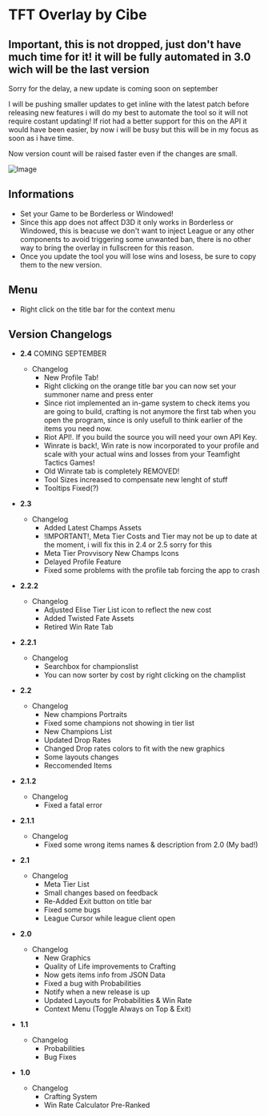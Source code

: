 # TFT Overlay by Cibe

## Important, this is not dropped, just don't have much time for it! it will be fully automated in 3.0 wich will be the last version
Sorry for the delay, a new update is coming soon on september

I will be pushing smaller updates to get inline with the latest patch before releasing new features i will do my best to automate the tool so it will not require costant updating!
If riot had a better support for this on the API it would have been easier, by now i will be busy but this will be in my focus as soon as i have time.


Now version count will be raised faster even if the changes are small.

![Image](https://i.redd.it/vyhdcp8m2k831.png)

## Informations
- Set your Game to be Borderless or Windowed!
- Since this app does not affect D3D it only works in Borderless or Windowed, this is beacuse we don't want to inject League or any other components to avoid triggering some unwanted ban, there is no other way to bring the overlay in fullscreen for this reason.
- Once you update the tool you will lose wins and losess, be sure to copy them to the new version.

## Menu
- Right click on the title bar for the context menu

## Version Changelogs
- **2.4** COMING SEPTEMBER
  - Changelog
    - New Profile Tab!
    - Right clicking on the orange title bar you can now set your summoner name and press enter
    - Since riot implemented an in-game system to check items you are going to build, crafting is not anymore the first tab when you open the program, since is only usefull to think earlier of the items you need now.
    - Riot API!. If you build the source you will need your own API Key.
    - Winrate is back!, Win rate is now incorporated to your profile and scale with your actual wins and losses from your Teamfight Tactics Games!
	- Old Winrate tab is completely REMOVED!
	- Tool Sizes increased to compensate new lenght of stuff
	- Tooltips Fixed(?)

- **2.3**
  - Changelog
    - Added Latest Champs Assets
    - !IMPORTANT!, Meta Tier Costs and Tier may not be up to date at the moment, i will fix this in 2.4 or 2.5 sorry for this
	- Meta Tier Provvisory New Champs Icons
	- Delayed Profile Feature
	- Fixed some problems with the profile tab forcing the app to crash
 
- **2.2.2**
  - Changelog
    - Adjusted Elise Tier List icon to reflect the new cost
    - Added Twisted Fate Assets
    - Retired Win Rate Tab
	
- **2.2.1**
  - Changelog
    - Searchbox for championslist
    - You can now sorter by cost by right clicking on the champlist

	

- **2.2**
  - Changelog  
    - New champions Portraits
    - Fixed some champions not showing in tier list
    - New Champions List
    - Updated Drop Rates
    - Changed Drop rates colors to fit with the new graphics
    - Some layouts changes
    - Reccomended Items
	
- **2.1.2**
  - Changelog  
    - Fixed a fatal error

- **2.1.1**
  - Changelog  
    - Fixed some wrong items names & description from 2.0 (My bad!)

- **2.1**
  - Changelog  
    - Meta Tier List
    - Small changes based on feedback
    - Re-Added Exit button on title bar
    - Fixed some bugs
    - League Cursor while league client open

- **2.0**
  - Changelog  
    - New Graphics
    - Quality of Life improvements to Crafting
    - Now gets items info from JSON Data
    - Fixed a bug with Probabilities
    - Notify when a new release is up
    - Updated Layouts for Probabilities & Win Rate
    - Context Menu (Toggle Always on Top & Exit)

- **1.1**
  - Changelog  
    - Probabilities
    - Bug Fixes

- **1.0**
  - Changelog  
    - Crafting System
    - Win Rate Calculator Pre-Ranked
